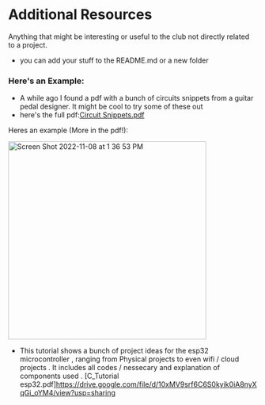 # Additional Resources

Anything that might be interesting or useful to the club not directly related to a project.
- you can add your stuff to the README.md or a new folder


### Here's an Example:
- A while ago I found a pdf with a bunch of circuits snippets from a guitar pedal designer. It might be cool to try some of these out
- here's the full pdf:[Circuit Snippets.pdf](https://github.com/Lakehead-Georgian-Electronics-Club/Cool-Stuff/files/9964151/Circuit.Snippets.pdf)

Heres an example (More in the pdf!):

<img width="400" alt="Screen Shot 2022-11-08 at 1 36 53 PM" src="https://user-images.githubusercontent.com/73149111/200647665-75d2d61f-2807-4eea-bad1-8b5c95e65990.png">

- This tutorial shows a bunch of project ideas for the esp32 microcontroller , ranging from Physical projects to even wifi / cloud projects . It includes all codes / nessecary and explanation of components used .   [C_Tutorial esp32.pdf]https://drive.google.com/file/d/10xMV9srf6C6S0kyik0iA8nyXqGi_oYM4/view?usp=sharing
